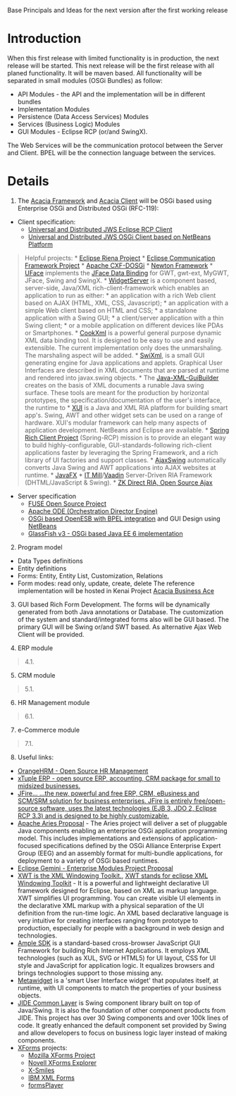 Base Principals and Ideas for the next version after the first working release

# Introduction #

When this first release with limited functionality is in production, the next release will be started. This next release will be the first release with all planed functionality. It will be maven based. All functionality will be separated in small modules (OSGi Bundles) as follow:
  * API Modules - the API and the implementation will be in different bundles
  * Implementation Modules
  * Persistence (Data Access Services) Modules
  * Services (Business Logic) Modules
  * GUI Modules - Eclipse RCP (or/and SwingX).

The Web Services will be the communication protocol between the Server and Client.
BPEL will be the connection language between the services.


# Details #

1. The [Acacia Framework](http://kenai.com/projects/acacia) and [Acacia Client](http://kenai.com/projects/acacia-client) will be OSGi based using Enterprise OSGi and Distributed OSGi (RFC-119):
  * Client specification:
    * [Universal and Distributed JWS Eclipse RCP Client](https://bugs.eclipse.org/bugs/show_bug.cgi?id=272662)
    * [Universal and Distributed JWS OSGi Client based on NetBeans Platform](http://www.netbeans.org/issues/show_bug.cgi?id=162911)
> Helpful projects:
    * [Eclipse Riena Project](http://www.eclipse.org/proposals/riena/)
    * [Eclipse Communication Framework Project](http://www.eclipse.org/ecf/)
    * [Apache CXF-DOSGi](http://cxf.apache.org/dosgi-releases.html)
    * [Newton Framework](http://newton.codecauldron.org/site/index.html)
    * [UFace](http://code.google.com/p/uface/) implements the [JFace Data Binding](http://wiki.eclipse.org/index.php/JFace_Data_Binding) for GWT, gwt-ext, MyGWT, JFace, Swing and SwingX.
    * [WidgetServer](http://www.c1-setcon.de/widgetserver/) is a component based, server-side, Java/XML rich-client-framework which enables an application to run as either:
      * an application with a rich Web client based on AJAX (HTML, XML, CSS, Javascript);
      * an application with a simple Web client based on HTML and CSS;
      * a standalone application with a Swing GUI;
      * a client/server application with a thin Swing client;
      * or a mobile application on different devices like PDAs or Smartphones.
    * [CookXml](http://cookxml.yuanheng.org/) is a powerful general purpose dynamic XML data binding tool. It is designed to be easy to use and easily extensible. The current implementation only does the unmarshaling. The marshaling aspect will be added.
    * [SwiXml](http://www.swixml.org/), is a small GUI generating engine for Java applications and applets. Graphical User Interfaces are described in XML documents that are parsed at runtime and rendered into javax.swing objects.
    * The [Java-XML-GuiBuilder](http://sourceforge.net/projects/jxmlguibuilder/) creates on the basis of XML documents a runable Java swing surface. These tools are meant for the production by horizontal prototypes, the specification/documentation of the user's interface, the runtime to
    * [XUI](http://sourceforge.net/projects/xui/) is a Java and XML RIA platform for building smart app's. Swing, AWT and other widget sets can be used on a range of hardware. XUI's modular framework can help many aspects of application development. NetBeans and Eclipse are available.
    * [Spring Rich Client Project](http://spring-rich-c.sourceforge.net/1.0.0/index.html) (Spring-RCP) mission is to provide an elegant way to build highly-configurable, GUI-standards-following rich-client applications faster by leveraging the Spring Framework, and a rich library of UI factories and support classes.
    * [AjaxSwing](http://creamtec.com/products/ajaxswing/) automatically converts Java Swing and AWT applications into AJAX websites at runtime.
    * [JavaFX](http://www.javafx.com/)
    * [IT Mill](http://www.itmill.com/)/[Vaadin](http://vaadin.com/) Server-Driven RIA Framework (DHTML/JavaScript & Swing).
    * [ZK Direct RIA, Open Source Ajax](http://www.zkoss.org/)

  * Server specification
    * [FUSE Open Source Project](http://fusesource.com/)
    * [Apache ODE (Orchestration Director Engine)](http://ode.apache.org/)
    * [OSGi based OpenESB with BPEL integration](https://fuji.dev.java.net/) and GUI Design using [NetBeans](http://www.netbeans.org/)
    * [GlassFish v3 - OSGi based Java EE 6 implementation](https://glassfish.dev.java.net/)


2. Program model
  * Data Types definitions
  * Entity definitions
  * Forms: Entity, Entity List, Customization, Relations
  * Form modes: read only, update, create, delete
The reference implementation will be hosted in Kenai Project [Acacia Business Ace](http://kenai.com/projects/acacia-business-ace)

3. GUI based Rich Form Development. The forms will be dynamically generated from both Java annotations or Database. The customization of the system and standard/integrated forms also will be GUI based. The primary GUI will be Swing or/and SWT based. As alternative Ajax Web Client will be provided.

4. ERP module
> 4.1.

5. CRM module
> 5.1.

6. HR Management module
> 6.1.

7. e-Commerce module
> 7.1.

8. Useful links:
  * [OrangeHRM - Open Source HR Management](http://www.orangehrm.com/)
  * [xTuple ERP - open source ERP, accounting, CRM package for small to midsized businesses.](http://www.xtuple.org/)
  * [JFire... ...the new, powerful and free ERP, CRM, eBusiness and SCM/SRM solution for business enterprises. JFire is entirely free/open-source software, uses the latest technologies (EJB 3, JDO 2, Eclipse RCP 3.3) and is designed to be highly customizable.](https://www.jfire.org/modules/content/)
  * [Apache Aries Proposal](http://wiki.apache.org/incubator/AriesProposal) - The Aries project will deliver a set of pluggable Java components enabling an enterprise OSGi application programming model. This includes implementations and extensions of application-focused specifications defined by the OSGi Alliance Enterprise Expert Group (EEG) and an assembly format for multi-bundle applications, for deployment to a variety of OSGi based runtimes.
  * [Eclipse Gemini - Enterprise Modules Project Proposal](http://eclipse.org/proposals/gemini/)
  * [XWT is the XML Windowing Toolkit.](http://www.xwt.org/), [XWT stands for eclipse XML Windowing Toolkit](http://wiki.eclipse.org/E4/XWT) - It is a powerful and lightweight declarative UI framework designed for Eclipse, based on XML as markup language. XWT simplifies UI programming. You can create visible UI elements in the declarative XML markup with a physical separation of the UI definition from the run-time logic. An XML based declarative language is very intuitive for creating interfaces ranging from prototype to production, especially for people with a background in web design and technologies.
  * [Ample SDK](http://www.amplesdk.com/) is a standard-based cross-browser JavaScript GUI Framework for building Rich Internet Applications. It employs XML technologies (such as XUL, SVG or HTML5) for UI layout, CSS for UI style and JavaScript for application logic. It equalizes browsers and brings technologies support to those missing any.
  * [Metawidget](http://metawidget.sourceforge.net/index.html) is a 'smart User Interface widget' that populates itself, at runtime, with UI components to match the properties of your business objects.
  * [JIDE Common Layer](https://jide-oss.dev.java.net/) is Swing component library built on top of Java/Swing. It is also the foundation of other component products from JIDE. This project has over 30 Swing components and over 100k lines of code. It greatly enhanced the default component set provided by Swing and allow developers to focus on business logic layer instead of making components.
  * [XForms](http://www.w3.org/MarkUp/Forms/) projects:
    * [Mozilla XForms Project](http://www.mozilla.org/projects/xforms/)
    * [Novell XForms Explorer](http://developer.novell.com/wiki/index.php/Novell_XForms_Explorer/)
    * [X-Smiles](http://www.x-smiles.org/)
    * [IBM XML Forms](http://alphaworks.ibm.com/tech/xmlforms/)
    * [formsPlayer](http://www.formsplayer.com/)